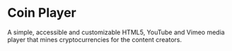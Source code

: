 # Coin Player
A simple, accessible and customizable HTML5, YouTube and Vimeo media player that mines cryptocurrencies for the content creators.
